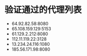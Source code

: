 # 验证通过的代理列表

 - 64.92.82.58:8080
 - 65.108.159.129:5153
 - 61.129.2.212:8080
 - 112.11.119.22:3128
 - 13.234.24.116:1080
 - 185.56.171.98:8080
